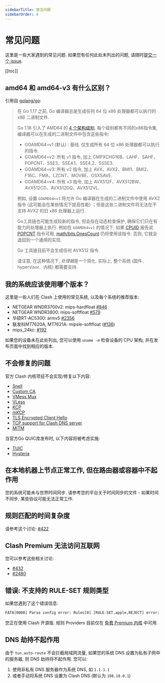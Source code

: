 ```yaml
---
sidebarTitle: 常见问题
sidebarOrder: 4
---
```


# 常见问题

这里是一些大家遇到的常见问题. 如果您有任何此处未列出的问题, 请随时[提交一个 issue](https://github.com/l552121229/clash-core-backup/issues/new/choose).

[[toc]]

## amd64 和 amd64-v3 有什么区别？

引用自 [golang/go](https://github.com/golang/go/wiki/MinimumRequirements#amd64):

> 在 Go 1.17 之前, Go 编译器总是生成任何 64 位 x86 处理器都可以执行的 x86 二进制文件.
>
> Go 1.18 引入了 AMD64 的 [4 个架构级别](https://en.wikipedia.org/wiki/X86-64#Microarchitecture_levels).
> 每个级别都有不同的x86指令集, 编译器可以在生成的二进制文件中包含这些指令:
>
> - GOAMD64=v1 (默认) : 基线. 仅生成所有 64 位 x86 处理器都可以执行的指令.
> - GOAMD64=v2: 所有 v1 指令, 加上 CMPXCHG16B、LAHF、SAHF、POPCNT、SSE3、SSE4.1、SSE4.2、SSSE3.
> - GOAMD64=v3: 所有 v2 指令, 加上 AVX、AVX2、BMI1、BMI2、F16C、FMA、LZCNT、MOVBE、OSXSAVE.
> - GOAMD64=v4: 所有 v3 指令, 加上 AVX512F、AVX512BW、AVX512CD、AVX512DQ、AVX512VL.
>
> 例如, 设置 `GOAMD64=v3` 将允许 Go 编译器在生成的二进制文件中使用 AVX2 指令 (这可能会在某些情况下提高性能) ；但是这些二进制文件将无法在不支持 AVX2 的旧 x86 处理器上运行.
>
> Go工具链也可能生成较新的指令, 但会存在动态检查保护, 确保它们只在有能力的处理器上执行. 例如在 `GOAMD64=v1` 的情况下, 如果 [CPUID](https://www.felixcloutier.com/x86/cpuid) 报告说 [POPCNT](https://www.felixcloutier.com/x86/popcnt) 指令可用, [math/bits.OnesCount](https://pkg.go.dev/math/bits#OnesCount) 仍将使用该指令. 否则, 它就会退回到一个通用的实现.
>
> Go 工具链目前不会生成任何 AVX512 指令.
>
> 请注意, 在这种情况下, *处理器*是一个简化. 实际上, 整个系统 (固件、hypervisor、内核) 都需要支持.

## 我的系统应该使用哪个版本？

这里是一些人们在 Clash 上使用的常见系统, 以及每个系统的推荐版本:

- NETGEAR WNDR3700v2: mips-hardfloat [#846](https://github.com/l552121229/clash-core-backup/issues/846)
- NETGEAR WNDR3800: mips-softfloat [#579](https://github.com/l552121229/clash-core-backup/issues/579)
- 华硕RT-AC5300: armv5 [#2356](https://github.com/l552121229/clash-core-backup/issues/2356)
- 联发科MT7620A, MT7621A: mipsle-softfloat ([#136](https://github.com/l552121229/clash-core-backup/issues/136))
- mips_24kc: [#192](https://github.com/l552121229/clash-core-backup/issues/192)

如果您的设备未在此处列出, 您可以使用 `uname -m` 检查设备的 CPU 架构, 并在发布页面中找到相应的版本.

## 不会修复的问题

官方 Clash 内核项目不会实现/修复以下内容:

- [Snell](https://github.com/l552121229/clash-core-backup/issues/2466)
- [Custom CA](https://github.com/l552121229/clash-core-backup/issues/2333)
- [VMess Mux](https://github.com/l552121229/clash-core-backup/issues/450)
- [VLess](https://github.com/l552121229/clash-core-backup/issues/1185)
- [KCP](https://github.com/l552121229/clash-core-backup/issues/16)
- [mKCP](https://github.com/l552121229/clash-core-backup/issues/2308)
- [TLS Encrypted Client Hello](https://github.com/l552121229/clash-core-backup/issues/2295)
- [TCP support for Clash DNS server](https://github.com/l552121229/clash-core-backup/issues/368)
- [MITM](https://github.com/l552121229/clash-core-backup/issues/227#issuecomment-508693628)

当官方Go QUIC库发布时, 以下内容将被考虑实施:

- [TUIC](https://github.com/l552121229/clash-core-backup/issues/2222)
- [Hysteria](https://github.com/l552121229/clash-core-backup/issues/1863)

## 在本地机器上节点正常工作, 但在路由器或容器中不起作用

您的系统可能未与世界时间同步. 请参考您的平台关于时间同步的文件 - 如果时间不同步, 某些协议可能无法正常工作.

## 规则匹配的时间复杂度

请参考这个讨论: [#422](https://github.com/l552121229/clash-core-backup/issues/422)

## Clash Premium 无法访问互联网

您可以参考这些相关讨论:

- [#432](https://github.com/l552121229/clash-core-backup/issues/432#issuecomment-571634905)
- [#2480](https://github.com/l552121229/clash-core-backup/issues/2480)

## 错误: 不支持的 RULE-SET 规则类型

如果您遇到了这个错误信息:

```txt
FATA[0000] Parse config error: Rules[0] [RULE-SET,apple,REJECT] error: unsupported rule type RULE-SET
```

您正在使用 Clash 开源版. 规则 Providers 目前仅在 [免费 Premium 内核](https://github.com/l552121229/clash-core-backup/releases/tag/premium) 中可用.

## DNS 劫持不起作用

由于 `tun.auto-route` 不会拦截局域网流量, 如果您的系统 DNS 设置为私有子网中的服务器, 则 DNS 劫持将不起作用. 您可以:

1. 使用非私有 DNS 服务器作为系统 DNS, 如 `1.1.1.1`
2. 或者手动将系统 DNS 设置为 Clash DNS (默认为 `198.18.0.1`)
